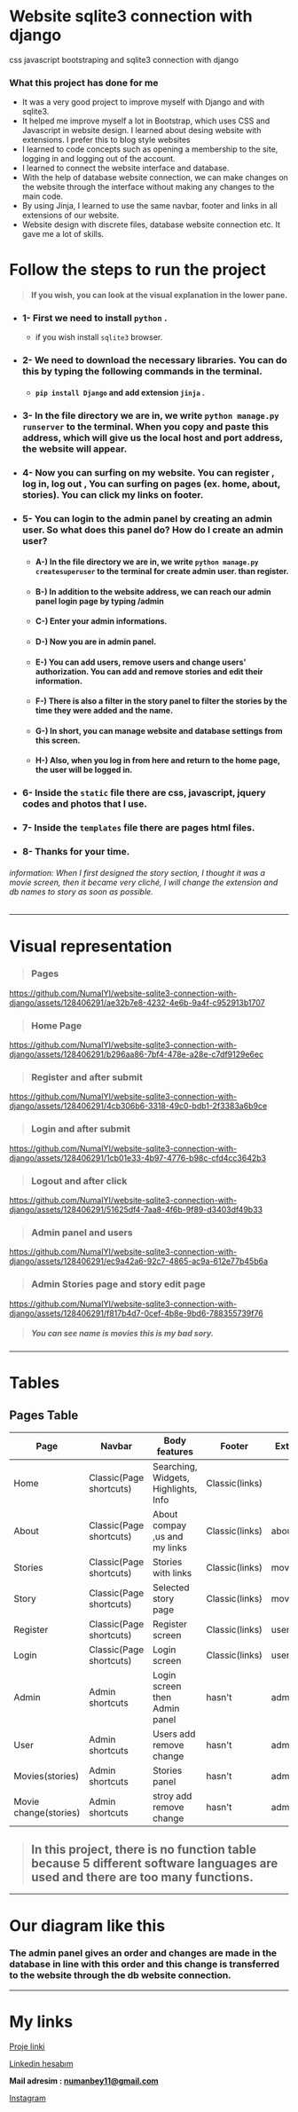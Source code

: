 # Website sqlite3 connection with django
 css javascript bootstraping and sqlite3 connection with django 

### What this project has done for me
- It was a very good project to improve myself with Django and with sqlite3.
- It helped me improve myself a lot in Bootstrap, which uses CSS and Javascript in website design. I learned about desing website with extensions. I prefer this to blog style websites
- I learned to code concepts such as opening a membership to the site, logging in and logging out of the account.
- I learned to connect the website interface and database.
- With the help of database website connection, we can make changes on the website through the interface without making any changes to the main code.
- By using Jinja, I learned to use the same navbar, footer and links in all extensions of our website.
- Website design with discrete files, database website connection etc. It gave me a lot of skills.

# Follow the steps to run the project 
> #### If you wish, you can look at the visual explanation in the lower pane.

- ### 1- First we need to install `python` .
  - if you wish install `sqlite3` browser.

- ### 2- We need to download the necessary libraries. You can do this by typing the following commands in the terminal.
  - #### `pip install Django` and add extension `jinja` .

- ### 3- In the file directory we are in, we write `python manage.py runserver` to the terminal. When you copy and paste this address, which will give us the local host and port address, the website will appear.

- ### 4- Now you can surfing on my website. You can register , log in, log out , You can surfing on pages (ex. home, about, stories). You can click my links on footer.

- ### 5- You can login to the admin panel by creating an admin user. So what does this panel do? How do I create an admin user?
   - #### A-) In the file directory we are in, we write `python manage.py createsuperuser` to the terminal for create admin user. than register.
   - #### B-) In addition to the website address, we can reach our admin panel login page by typing /admin
   - #### C-) Enter your admin informations.
   - #### D-) Now you are in admin panel.
   - #### E-) You can add users, remove users and change users' authorization. You can add and remove stories and edit their information.
   - #### F-) There is also a filter in the story panel to filter the stories by the time they were added and the name.
   - #### G-) In short, you can manage website and database settings from this screen.
   - #### H-) Also, when you log in from here and return to the home page, the user will be logged in.

- ### 6- Inside the `static` file there are css, javascript, jquery codes and photos that I use.

- ### 7- Inside the `templates` file there are pages html files.

- ### 8- Thanks for your time.

###### information: When I first designed the story section, I thought it was a movie screen, then it became very cliché, I will change the extension and db names to story as soon as possible.
----
# Visual representation
> ### Pages

https://github.com/NumaIYI/website-sqlite3-connection-with-django/assets/128406291/ae32b7e8-4232-4e6b-9a4f-c952913b1707

> ### Home Page

https://github.com/NumaIYI/website-sqlite3-connection-with-django/assets/128406291/b296aa86-7bf4-478e-a28e-c7df9129e6ec

> ### Register and after submit

https://github.com/NumaIYI/website-sqlite3-connection-with-django/assets/128406291/4cb306b6-3318-49c0-bdb1-2f3383a6b9ce

> ### Login and after submit

https://github.com/NumaIYI/website-sqlite3-connection-with-django/assets/128406291/1cb01e33-4b97-4776-b98c-cfd4cc3642b3

> ### Logout and after click

https://github.com/NumaIYI/website-sqlite3-connection-with-django/assets/128406291/51625df4-7aa8-4f6b-9f89-d3403df49b33

> ### Admin panel and users

https://github.com/NumaIYI/website-sqlite3-connection-with-django/assets/128406291/ec9a42a6-92c7-4865-ac9a-612e77b45b6a

> ### Admin Stories page and story edit page

https://github.com/NumaIYI/website-sqlite3-connection-with-django/assets/128406291/f817b4d7-0cef-4b8e-9bd6-788355739f76
> ##### You can see name is movies this is my bad sory.


----
# Tables

## Pages Table

| Page | Navbar | Body features  | Footer | Extension main/ ... | 
| ------------- | ------------- | ------------- | ------------- | ------------- | 
| Home  | Classic(Page shortcuts)  | Searching, Widgets, Highlights, Info | Classic(links) |  | 
| About  | Classic(Page shortcuts) | About compay ,us and my links  | Classic(links)  | about | 
| Stories  | Classic(Page shortcuts) | Stories with links  | Classic(links)  | movies | 
| Story  | Classic(Page shortcuts) | Selected story page  | Classic(links)  | movies/(int) | 
| Register  | Classic(Page shortcuts) | Register screen | Classic(links)  | user/register/ | 
| Login  | Classic(Page shortcuts) | Login screen | Classic(links)  | user/login |
| Admin  | Admin shortcuts | Login screen then Admin panel | hasn't  | admin |
| User  | Admin shortcuts | Users add remove change | hasn't   | admin/auth/user  |
| Movies(stories) | Admin shortcuts | Stories panel | hasn't   | admin/movie  |
| Movie change(stories) | Admin shortcuts | stroy add remove change |  hasn't  | admin/movies/movie |

> ## In this project, there is no function table because 5 different software languages are used and there are too many functions.
----
# Our diagram like this
### The admin panel gives an order and changes are made in the database in line with this order and this change is transferred to the website through the db website connection. 

----
# **My links**

[Proje linki](https://github.com/NumaIYI/website-sqlite3-connection-with-django)

[Linkedin hesabım](https://tr.linkedin.com/in/ahmed-numan-%C3%A7ift%C3%A7i-96305a243 "Linkedin hesabım")

**Mail adresim : numanbey11@gmail.com**

[Instagram](https://www.instagram.com/ahmednuman.ciftci/)
